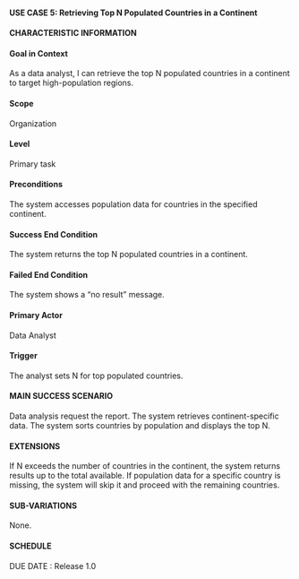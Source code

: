 #### **USE CASE 5: Retrieving Top N Populated Countries in a Continent**
#### **CHARACTERISTIC INFORMATION**

#### **Goal in Context**
As a data analyst, I can retrieve the top N populated countries in a continent to target high-population regions.

#### **Scope**
Organization

#### **Level**
Primary task

#### **Preconditions**
The system accesses population data for countries in the specified continent.

#### **Success End Condition**
The system returns the top N populated countries in a continent.

#### **Failed End Condition**
The system shows a “no result” message.

#### **Primary Actor**
Data Analyst

#### **Trigger**
The analyst sets N for top populated countries.

#### **MAIN SUCCESS SCENARIO**
Data analysis request the report.
The system retrieves continent-specific data.
The system sorts countries by population and displays the top N.
#### **EXTENSIONS**
If N exceeds the number of countries in the continent, the system returns results up to the total available.
If population data for a specific country is missing, the system will skip it and proceed with the remaining countries.

#### **SUB-VARIATIONS**
None.

#### **SCHEDULE**
DUE DATE : Release 1.0